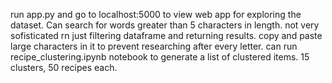 run app.py and go to localhost:5000 to view web app for exploring the dataset. Can search for words greater than 5 characters in length. not very sofisticated rn just filtering dataframe and returning results. copy and paste large characters in it to prevent researching after every letter.
can run recipe_clustering.ipynb notebook to generate a list of clustered items. 15 clusters, 50 recipes each. 

